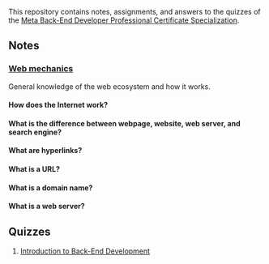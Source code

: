 This repository contains notes, assignments, and answers to the quizzes of the [Meta Back-End Developer Professional Certificate Specialization](https://www.coursera.org/professional-certificates/meta-back-end-developer).

## Notes

### [Web mechanics](https://developer.mozilla.org/en-US/docs/Learn_web_development/Howto/Web_mechanics)

General knowledge of the web ecosystem and how it works.

#### How does the Internet work?

#### What is the difference between webpage, website, web server, and search engine?

#### What are hyperlinks?

#### What is a URL?

#### What is a domain name?

#### What is a web server?

## Quizzes

1. [Introduction to Back-End Development](https://github.com/phupearson/meta-back-end-developer/tree/main/1-introduction-to-back-end-development)
